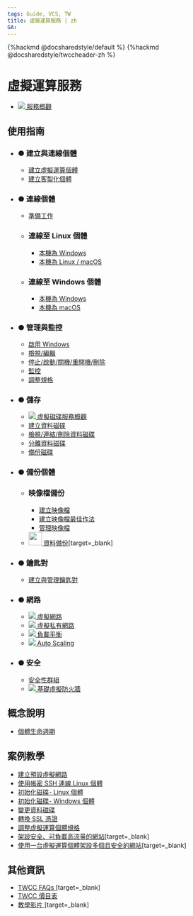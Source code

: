 ```yaml
---
tags: Guide, VCS, TW
title: 虛擬運算服務 | zh
GA:
---
```


{%hackmd @docsharedstyle/default %}
{%hackmd @docsharedstyle/twccheader-zh %}

# 虛擬運算服務

- [![](https://cos.twcc.ai/SYS-MANUAL/uploads/upload_af58322eb82b649d1f29aca1f201a117.png) 服務概觀](https://man.twcc.ai/@TWSC/bookmode-product-overview)

使用指南 <i class="fa fa-book" aria-hidden="true"></i>
---
- ### ● 建立與連線個體
    - [建立虛擬運算個體](https://man.twcc.ai/@TWSC/guide-vcs-create-zh)
    - [建立客製化個體](https://man.twcc.ai/@TWSC/guide-vcs-create-custom-instance-zh)
- ### ● 連線個體
    - [準備工作](https://man.twcc.ai/@TWSC/vcs-guide-connect-prerequisite-zh)
    - ### 連線至 Linux 個體
        - [本機為 Windows](https://man.twcc.ai/@TWSC/vcs-guide-connect-to-linux-from-windows-zh)
        - [本機為 Linux / macOS](https://man.twcc.ai/@TWSC/vcs-guide-connect-to-linux-from-linux-zh)
    - ### 連線至 Windows 個體 
        - [本機為 Windows](https://man.twcc.ai/@TWSC/vcs-guide-connect-to-windows-from-windows-zh)
        - [本機為 macOS](https://man.twcc.ai/@TWSC/vcs-guide-connect-to-windows-from-macos-zh)

- ### ● 管理與監控
    - [啟用 Windows](https://man.twcc.ai/@TWSC/guide-vcs-activate-windows-zh)
    - [檢視/編輯](https://man.twcc.ai/@TWSC/guide-vcs-view-and-edit-instance-zh)
    - [停止/啟動/關機/重開機/刪除](https://man.twcc.ai/@TWSC/vcs-guide-manage-instance-zh)
    - [監控](https://man.twcc.ai/@TWSC/vcs-guide-monitor-instance-zh)
    - [調整規格](https://man.twcc.ai/@twccdocs/howto-vcs-resize-instance-zh)
- ### ● 儲存
    - [![](https://cos.twcc.ai/SYS-MANUAL/uploads/upload_a62be3bdf4bc257526e95e16b063a777.png) 虛擬磁碟服務概觀](https://man.twcc.ai/@TWSC/guide-vcs-vds-overview-zh)
    - [建立資料磁碟](https://man.twcc.ai/@TWSC/guide-vcs-vds-create-data-disk-zh)
    - [檢視/連結/刪除資料磁碟](https://man.twcc.ai/@TWSC/guide-vcs-vds-manage-disk-zh)
	- [分離資料磁碟](https://man.twcc.ai/@twccdocs/vcs-vds-guide-detach-data-disk-zh)
    - [備份磁碟](https://man.twcc.ai/@TWSC/guide-vcs-vds-disk-snapshot-zh)

- ### ● 備份個體
    - ### 映像檔備份
        - [建立映像檔](https://man.twcc.ai/@TWSC/vcs-vds-instance-image-zh)
        - [建立映像檔最佳作法](https://man.twcc.ai/@twccdocs/guide-vcs-snapshot-best-practice-zh)
        - [管理映像檔](https://man.twcc.ai/@TWSC/vcs-vds-manage-instance-image-zh)
    - [ <img src="https://cos.twcc.ai/SYS-MANUAL/uploads/upload_a798c7edb1b5032ecf92265a3150a7ec.png" width="30" heigh="30"> 資料備份](https://man.twcc.ai/@twccdocs/doc-cos-main-zh/https%3A%2F%2Fman.twcc.ai%2F%40twccdocs%2Fcosbackup-zh)[target=_blank]
    
- ### ● 鑰匙對
    - [建立與管理鑰匙對](https://man.twcc.ai/@TWSC/guide-vcs-keypair-zh)
    
- ### ● 網路
    - [![](https://cos.twcc.ai/SYS-MANUAL/uploads/upload_c7ecced96f77b12664677d4cef97a3cc.png) 虛擬網路](https://man.twcc.ai/@TWSC/guide-vcs-vnw-zh)
    - [![](https://cos.twcc.ai/SYS-MANUAL/uploads/upload_d9bf6c4925efee137a33e4218349c813.png) 虛擬私有網路](https://man.twcc.ai/@TWSC/guide-vcs-vpn-zh)
    - [![](https://cos.twcc.ai/SYS-MANUAL/uploads/upload_5eaf2d8a3b112a4b8c49a853eaab60d8.png) 負載平衡](https://man.twcc.ai/@TWSC/guide-vcs-lbs-zh)
    - [![](https://cos.twcc.ai/SYS-MANUAL/uploads/upload_fe3143064a67e3d04615d38683938427.png) Auto Scaling](https://man.twcc.ai/@TWSC/guide-vcs-auto-sacling-zh)

- ### ● 安全 
    - [安全性群組](https://man.twcc.ai/@TWSC/guide-vcs-sg-zh)
    - [![](https://cos.twcc.ai/SYS-MANUAL/uploads/upload_db2be9ff86eff33624e32feceedf17e7.png) 基礎虛擬防火牆](https://man.twcc.ai/@TWSC/guide-vcs-vnf-zh)

概念說明 <i class="fa fa-commenting-o" aria-hidden="true"></i>
---
- [個體生命週期](/@twccdocs/concept-vcs-lifecycle-zh)
<!-- - [TWCC映像檔]() -->

案例教學 <i class="fa fa-lightbulb-o" aria-hidden="true"></i> 
---
- [建立預設虛擬網路](https://man.twcc.ai/@twccdocs/howto-vnw-create-default-network-zh)
- [使用帳密 SSH 連線 Linux 個體](https://man.twcc.ai/@twccdocs/howto-vcs-create-usr-linux-zh)
- [初始化磁碟- Linux 個體](https://man.twcc.ai/@twccdocs/howto-bss-init-vol-linux-zh)
- [初始化磁碟- Windows 個體](https://man.twcc.ai/@twccdocs/howto-bss-init-vol-windows-zh)
- [變更資料磁碟](https://man.twcc.ai/@twccdocs/howto-bss-replace-data-vol-zh)
- [轉換 SSL 憑證](https://man.twcc.ai/@twccdocs/howo-lb-convert-cert-zh)
- [調整虛擬運算個體規格](https://man.twcc.ai/@twccdocs/howto-vcs-resize-instance-zh)
- [架設安全、可負載高流量的網站](https://man.twcc.ai/@twccdocs/howto-vcs-lb-build-secure-web-handle-high-traffic-zh)[target=_blank]
- [使用一台虛擬運算個體架設多個且安全的網站](https://man.twcc.ai/@twccdocs/howto-vcs-host-secure-multi-web-one-instance-main-zh/https%3A%2F%2Fman.twcc.ai%2F%40twccdocs%2Fhowto-vcs-host-secure-multi-web-one-instance-intro-zh)[target=_blank]

其他資訊 <i class="fa fa-info-circle" aria-hidden="true"></i>
---

<!-- - [Release Notes]() -->
- [TWCC FAQs <i class="fa fa-question-circle" aria-hidden="true"></i>](https://man.twcc.ai/@twccdocs/faq-zh/https%3A%2F%2Fman.twcc.ai%2F%40twccdocs%2Ffaq-vcs-zh)[target=_blank] 
- [TWCC 價目表 <i class="fa fa-th-list" aria-hidden="true"></i>](https://man.twcc.ai/@twccdocs/SJWlN3YDr?type=view#虛擬運算服務-Virtual-Compute-Service-VCS)
- [教學影片 <i class="fa fa-video-camera" aria-hidden="true"></i>](https://www.youtube.com/watch?v=BNQ7npYQDSo&list=PLYcc4OEy5lEDzfHqN79Yu1KHXbRFVRtdX)[target=_blank]